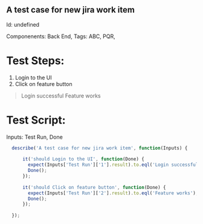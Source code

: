 A test case for new jira work item
-----------

Id: undefined

Componenents: Back End,
Tags: ABC, PQR, 

Test Steps:
=============
1. Login to the UI
2. Click on feature button
> Login successful
> Feature works


Test Script:
=============

Inputs: Test Run, Done

```javascript
  describe('A test case for new jira work item', function(Inputs) {
    
      it('should Login to the UI', function(Done) {
        expect(Inputs['Test Run']['1'].result).to.eql('Login successful');
        Done();
      });
    
      it('should Click on feature button', function(Done) {
        expect(Inputs['Test Run']['2'].result).to.eql('Feature works');
        Done();
      });
    
  });
```
